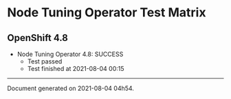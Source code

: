 
Node Tuning Operator Test Matrix
================================

OpenShift 4.8
-------------


* Node Tuning Operator 4.8: SUCCESS
  - Test passed
  - Test finished at 2021-08-04 00:15


---
Document generated on 2021-08-04 04h54.
